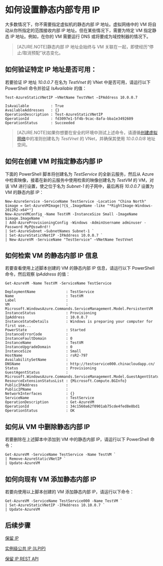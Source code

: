 <properties 
   pageTitle="如何设置静态内部专用 IP"
   description="了解静态内部 IP (DIP) 以及如何对其进行管理"
   services="virtual-network"
   documentationCenter="na"
   authors="telmosampaio"
   manager="carmonm"
   editor="tysonn" />
<tags
	ms.service="virtual-network"
	ms.date="03/22/2016"
	wacn.date="05/24/2016"/>

# 如何设置静态内部专用 IP
大多数情况下，你不需要指定虚拟机的静态内部 IP 地址。虚拟网络中的 VM 将自动从你所指定的范围接收内部 IP 地址。但在某些情况下，需要为特定 VM 指定静态 IP 地址。例如，在你的 VM 需要运行 DNS 或将要成为域控制器的情况下。

>[AZURE.NOTE]静态内部 IP 地址会始终与 VM 关联在一起，即使经历“停止/取消预配”状态变化。

## 如何验证特定 IP 地址是否可用：
若要验证 IP 地址 *10.0.0.7* 在名为 *TestVnet* 的 VNet 中是否可用，请运行以下 PowerShell 命令并验证 *IsAvailable* 的值：

	Test-AzureStaticVNetIP –VNetName TestVNet –IPAddress 10.0.0.7 

	IsAvailable          : True
	AvailableAddresses   : {}
	OperationDescription : Test-AzureStaticVNetIP
	OperationId          : fd3097e1-5f4b-9cac-8afa-bba1e3492609
	OperationStatus      : Succeeded

>[AZURE.NOTE]如果你想要在安全的环境中测试上述命令，请遵循[创建虚拟网络](/documentation/articles/virtual-networks-create-vnet/)中的准则创建名为 *TestVnet* 的 VNet，并确保其使用 *10.0.0.0/8* 地址空间。

## 如何在创建 VM 时指定静态内部 IP
下面的 PowerShell 脚本将创建名为 *TestService* 的全新云服务，然后从 Azure 中检索映像，接着在新的云服务中使用检索的映像创建名为 *TestVM* 的 VM，对该 VM 进行设置，使之位于名为 *Subnet-1* 的子网中，最后再将 *10.0.0.7* 设置为 VM 的静态内部 IP：

	New-AzureService -ServiceName TestService -Location "China North"
	$image = Get-AzureVMImage|?{$_.ImageName -like "*RightImage-Windows-2012R2-x64*"}
	New-AzureVMConfig -Name TestVM -InstanceSize Small -ImageName $image.ImageName `
	| Add-AzureProvisioningConfig -Windows -AdminUsername adminuser -Password MyP@ssw0rd!! `
	| Set-AzureSubnet –SubnetNames Subnet-1 `
	| Set-AzureStaticVNetIP -IPAddress 10.0.0.7 `
	| New-AzureVM -ServiceName "TestService" –VNetName TestVnet

## 如何检索 VM 的静态内部 IP 信息
若要查看使用上述脚本创建的 VM 的静态内部 IP 信息，请运行以下 PowerShell 命令，然后观察 *IpAddress* 的值：

	Get-AzureVM -Name TestVM -ServiceName TestService

	DeploymentName              : TestService
	Name                        : TestVM
	Label                       : 
	VM                          : Microsoft.WindowsAzure.Commands.ServiceManagement.Model.PersistentVM
	InstanceStatus              : Provisioning
	IpAddress                   : 10.0.0.7
	InstanceStateDetails        : Windows is preparing your computer for first use...
	PowerState                  : Started
	InstanceErrorCode           : 
	InstanceFaultDomain         : 0
	InstanceName                : TestVM
	InstanceUpgradeDomain       : 0
	InstanceSize                : Small
	HostName                    : rsR2-797
	AvailabilitySetName         : 
	DNSName                     : http://testservice000.chinacloudapp.cn/
	Status                      : Provisioning
	GuestAgentStatus            : Microsoft.WindowsAzure.Commands.ServiceManagement.Model.GuestAgentStatus
	ResourceExtensionStatusList : {Microsoft.Compute.BGInfo}
	PublicIPAddress             : 
	PublicIPName                : 
	NetworkInterfaces           : {}
	ServiceName                 : TestService
	OperationDescription        : Get-AzureVM
	OperationId                 : 34c1560a62f0901ab75cde4fed8e8bd1
	OperationStatus             : OK

## 如何从 VM 中删除静态内部 IP
若要删除在上述脚本中添加到 VM 中的静态内部 IP，请运行以下 PowerShell 命令：
	
	Get-AzureVM -ServiceName TestService -Name TestVM `
	| Remove-AzureStaticVNetIP `
	| Update-AzureVM

## 如何向现有 VM 添加静态内部 IP
若要向使用以上脚本创建的 VM 添加静态内部 IP，请运行以下命令：

	Get-AzureVM -ServiceName TestService000 -Name TestVM `
	| Set-AzureStaticVNetIP -IPAddress 10.10.0.7 `
	| Update-AzureVM

## 后续步骤

[保留 IP](/documentation/articles/virtual-networks-reserved-public-ip/)

[实例级公共 IP (ILPIP)](/documentation/articles/virtual-networks-instance-level-public-ip/)

[保留 IP REST API](https://msdn.microsoft.com/zh-CN/library/azure/dn722420.aspx)

<!---HONumber=70-->